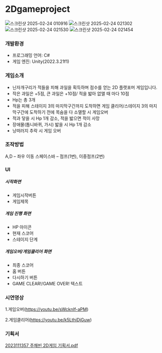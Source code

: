 # 2Dgameproject
![스크린샷 2025-02-24 010916](https://github.com/user-attachments/assets/f641779d-a15a-4ec2-871a-519c993c92e7)
![스크린샷 2025-02-24 021302](https://github.com/user-attachments/assets/d5e8f4ae-4087-4a30-94dd-e8b7462a5472)
![스크린샷 2025-02-24 021530](https://github.com/user-attachments/assets/608e0545-a18c-4a22-a431-b16a23a15a71)
![스크린샷 2025-02-24 021454](https://github.com/user-attachments/assets/47d5d0bc-11e8-4238-a44d-e941ffcdb7be)

### 개발환경
- 프로그래밍 언어: C#
- 게임 엔진: Unity(2022.3.21f1)

### 게임소개
- 닌자개구리가 적들을 피해 과일을 획득하며 점수를 얻는 2D 플랫포머 게임입니다.
- 작은 과일은 +5점, 큰 과일은 +10점/ 적을 밟아 없앨 때 마다 10점
- Hp는 총 3개
- 적을 피해 스테이지 3의 마지막구간까지 도착하면 게임 클리어/스테이지 3의 마지막구간에 도착하기 전에 목숨을 다 소멸할 시 게임오버
- 적과 닿을 시 Hp 1개 감소, 적을 밟으면 적이 사망
- 장애물(톱니바퀴, 가시) 밟을 시 Hp 1개 감소
- 낭떠러지 추락 시 게임 오버

### 조작방법
A,D – 좌우 이동
스페이스바 – 점프(1번), 이중점프(2번)
### UI
##### 시작화면
- 게임시작버튼
- 게임제목
##### 게임 진행 화면
- HP 아이콘
- 현재 스코어
- 스테이지 단계
##### 게임오버/게임클리어 화면
- 최종 스코어
- 홈 버튼
- 다시하기 버튼
- GAME CLEAR!/GAME OVER! 텍스트

### 시연영상 
1.게임오버(https://youtu.be/sWcknIf-aPM)

2.게임클리어(https://youtu.be/k5LthiDjGuw)

### 기획서 
[2023111357 주채빈 2D게임 기획서.pdf](https://github.com/user-attachments/files/18932667/2023111357.2D.pdf)

